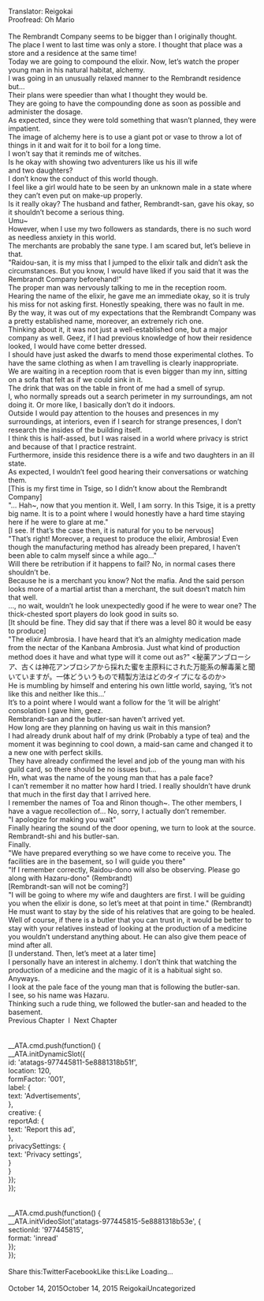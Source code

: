 <br/>
Translator: Reigokai<br/>
Proofread: Oh Mario<br/>
<br/>
The Rembrandt Company seems to be bigger than I originally thought.<br/>
The place I went to last time was only a store. I thought that place was a store and a residence at the same time!<br/>
Today we are going to compound the elixir. Now, let’s watch the proper young man in his natural habitat, alchemy.<br/>
I was going in an unusually relaxed manner to the Rembrandt residence but…<br/>
Their plans were speedier than what I thought they would be.<br/>
They are going to have the compounding done as soon as possible and administer the dosage.<br/>
As expected, since they were told something that wasn’t planned, they were impatient.<br/>
The image of alchemy here is to use a giant pot or vase to throw a lot of things in it and wait for it to boil for a long time.<br/>
I won’t say that it reminds me of witches.<br/>
Is he okay with showing two adventurers like us his ill wife and two daughters?<br/>
I don’t know the conduct of this world though.<br/>
I feel like a girl would hate to be seen by an unknown male in a state where they can’t even put on make-up properly.<br/>
Is it really okay? The husband and father, Rembrandt-san, gave his okay, so it shouldn’t become a serious thing.<br/>
Umu~<br/>
However, when I use my two followers as standards, there is no such word as needless anxiety in this world.<br/>
The merchants are probably the sane type. I am scared but, let’s believe in that.<br/>
"Raidou-san, it is my miss that I jumped to the elixir talk and didn’t ask the circumstances. But you know, I would have liked if you said that it was the Rembrandt Company beforehand!"<br/>
The proper man was nervously talking to me in the reception room.<br/>
Hearing the name of the elixir, he gave me an immediate okay, so it is truly his miss for not asking first. Honestly speaking, there was no fault in me.<br/>
By the way, it was out of my expectations that the Rembrandt Company was a pretty established name, moreover, an extremely rich one.<br/>
Thinking about it, it was not just a well-established one, but a major company as well. Geez, if I had previous knowledge of how their residence looked, I would have come better dressed.<br/>
I should have just asked the dwarfs to mend those experimental clothes. To have the same clothing as when I am travelling is clearly inappropriate.<br/>
We are waiting in a reception room that is even bigger than my inn, sitting on a sofa that felt as if we could sink in it.<br/>
The drink that was on the table in front of me had a smell of syrup.<br/>
I, who normally spreads out a search perimeter in my surroundings, am not doing it. Or more like, I basically don’t do it indoors.<br/>
Outside I would pay attention to the houses and presences in my surroundings, at interiors, even if I search for strange presences, I don’t research the insides of the building itself.<br/>
I think this is half-assed, but I was raised in a world where privacy is strict and because of that I practice restraint.<br/>
Furthermore, inside this residence there is a wife and two daughters in an ill state.<br/>
As expected, I wouldn’t feel good hearing their conversations or watching them.<br/>
[This is my first time in Tsige, so I didn’t know about the Rembrandt Company]<br/>
"… Hah~, now that you mention it. Well, I am sorry. In this Tsige, it is a pretty big name. It is to a point where I would honestly have a hard time staying here if he were to glare at me."<br/>
[I see. If that’s the case then, it is natural for you to be nervous]<br/>
"That’s right! Moreover, a request to produce the elixir, Ambrosia! Even though the manufacturing method has already been prepared, I haven’t been able to calm myself since a while ago…"<br/>
Will there be retribution if it happens to fail? No, in normal cases there shouldn’t be.<br/>
Because he is a merchant you know? Not the mafia. And the said person looks more of a martial artist than a merchant, the suit doesn’t match him that well.<br/>
…, no wait, wouldn’t he look unexpectedly good if he were to wear one? The thick-chested sport players do look good in suits so.<br/>
[It should be fine. They did say that if there was a level 80 it would be easy to produce]<br/>
"The elixir Ambrosia. I have heard that it’s an almighty medication made from the nectar of the Kanbana Ambrosia. Just what kind of production method does it have and what type will it come out as?" <秘薬アンブローシア、古くは神花アンブロシアから採れた蜜を主原料にされた万能系の解毒薬と聞いていますが。一体どういうもので精製方法はどのタイプになるのか><br/>
He is mumbling by himself and entering his own little world, saying, ‘it’s not like this and neither like this…’<br/>
It’s to a point where I would want a follow for the ‘it will be alright’ consolation I gave him, geez.<br/>
Rembrandt-san and the butler-san haven’t arrived yet.<br/>
How long are they planning on having us wait in this mansion?<br/>
I had already drunk about half of my drink (Probably a type of tea) and the moment it was beginning to cool down, a maid-san came and changed it to a new one with perfect skills.<br/>
They have already confirmed the level and job of the young man with his guild card, so there should be no issues but…<br/>
Hn, what was the name of the young man that has a pale face?<br/>
I can’t remember it no matter how hard I tried. I really shouldn’t have drunk that much in the first day that I arrived here.<br/>
I remember the names of Toa and Rinon though~. The other members, I have a vague recollection of… No, sorry, I actually don’t remember.<br/>
"I apologize for making you wait"<br/>
Finally hearing the sound of the door opening, we turn to look at the source.<br/>
Rembrandt-shi and his butler-san.<br/>
Finally.<br/>
"We have prepared everything so we have come to receive you. The facilities are in the basement, so I will guide you there"<br/>
"If I remember correctly, Raidou-dono will also be observing. Please go along with Hazaru-dono" (Rembrandt)<br/>
[Rembrandt-san will not be coming?]<br/>
"I will be going to where my wife and daughters are first. I will be guiding you when the elixir is done, so let’s meet at that point in time." (Rembrandt)<br/>
He must want to stay by the side of his relatives that are going to be healed.<br/>
Well of course, if there is a butler that you can trust in, it would be better to stay with your relatives instead of looking at the production of a medicine you wouldn’t understand anything about. He can also give them peace of mind after all.<br/>
[I understand. Then, let’s meet at a later time]<br/>
I personally have an interest in alchemy. I don’t think that watching the production of a medicine and the magic of it is a habitual sight so.<br/>
Anyways.<br/>
I look at the pale face of the young man that is following the butler-san.<br/>
I see, so his name was Hazaru.<br/>
Thinking such a rude thing, we followed the butler-san and headed to the basement.<br/>
Previous Chapter  l  Next Chapter<br/>
<br/>
<br/>
				__ATA.cmd.push(function() {<br/>
					__ATA.initDynamicSlot({<br/>
						id: 'atatags-977445811-5e8881318b51f',<br/>
						location: 120,<br/>
						formFactor: '001',<br/>
						label: {<br/>
							text: 'Advertisements',<br/>
						},<br/>
						creative: {<br/>
							reportAd: {<br/>
								text: 'Report this ad',<br/>
							},<br/>
							privacySettings: {<br/>
								text: 'Privacy settings',<br/>
							}<br/>
						}<br/>
					});<br/>
				});<br/>
			<br/>
<br/>
            __ATA.cmd.push(function() {<br/>
                __ATA.initVideoSlot('atatags-977445815-5e8881318b53e', {<br/>
                    sectionId: '977445815',<br/>
                    format: 'inread'<br/>
                });<br/>
            });<br/>
        <br/>
Share this:TwitterFacebookLike this:Like Loading... <br/>
<br/>
October 14, 2015October 14, 2015 ReigokaiUncategorized <br/>
<br/>
<br/>
